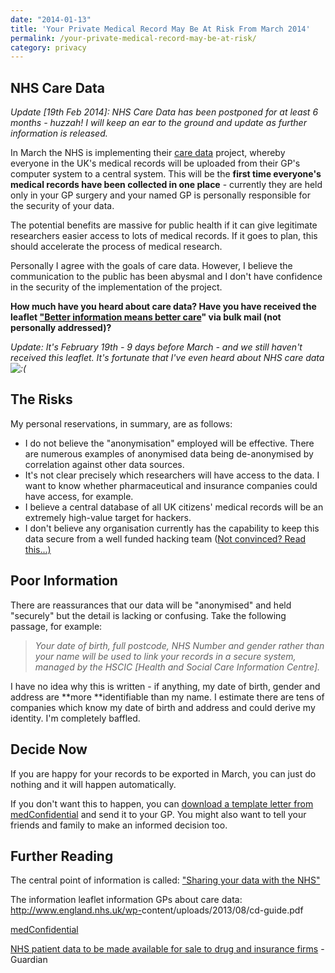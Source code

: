 ```yaml
---
date: "2014-01-13"
title: 'Your Private Medical Record May Be At Risk From March 2014'
permalink: /your-private-medical-record-may-be-at-risk/
category: privacy
---
```

## NHS Care Data

*Update [19th Feb 2014]: NHS Care Data has been postponed for at least 6 months - huzzah! I will keep an ear to the ground and update as further information is released.*

In March the NHS is implementing their <a title="care data" href="http://www.nhs.uk/NHSEngland/thenhs/records/healthrecords/Pages/care-data.aspx" target="_blank">care data</a> project, whereby everyone in the UK's medical records will be uploaded from their GP's computer system to a central system. This will be the **first time everyone's medical records have been collected in one place** - currently they are held only in your GP surgery and your named GP is personally responsible for the security of your data.

<div>
  The potential benefits are massive for public health if it can give legitimate researchers easier access to lots of medical records. If it goes to plan, this should accelerate the process of medical research.
</div>

Personally I agree with the goals of care data. However, I believe the communication to the public has been abysmal and I don't have confidence in the security of the implementation of the project.

**How much have you heard about care data? Have you have received the leaflet <a title="Better Information Means Better Care" href="http://www.nhs.uk/NHSEngland/thenhs/records/healthrecords/Documents/NHS_Door_drop_26-11-13.pdf" target="_blank">"Better information means better care</a>" via bulk mail (not personally addressed)?**

*Update: It's February 19th - 9 days before March - and we still haven't received this leaflet. It's fortunate that I've even heard about NHS care data <img src="https://paulfurley.com/wp-includes/images/smilies/icon_sad.gif" alt=":(" class="wp-smiley" />*

## The Risks

<div>
  My personal reservations, in summary, are as follows:
</div>

  * I do not believe the "anonymisation" employed will be effective. There are numerous examples of anonymised data being de-anonymised by correlation against other data sources.
  * It's not clear precisely which researchers will have access to the data. I want to know whether pharmaceutical and insurance companies could have access, for example.
  * I believe a central database of all UK citizens' medical records will be an extremely high-value target for hackers.
  * I don't believe any organisation currently has the capability to keep this data secure from a well funded hacking team (<a href="http://www.washingtonpost.com/blogs/worldviews/wp/2013/05/28/the-u-s-weapons-systems-that-experts-say-were-hacked-by-the-chinese/" target="_blank">Not convinced? Read this...)</a>

## Poor Information

<div>
  There are reassurances that our data will be "anonymised" and held "securely" but the detail is lacking or confusing. Take the following passage, for example:
</div>

> *Your date of birth, full postcode, NHS Number and gender rather than your name will be used to link your records in a secure system, managed by the HSCIC [Health and Social Care Information Centre].*

I have no idea why this is written - if anything, my date of birth, gender and address are **more **identifiable than my name. I estimate there are tens of companies which know my date of birth and address and could derive my identity. I'm completely baffled.

## Decide Now

If you are happy for your records to be exported in March, you can just do nothing and it will happen automatically.

If you don't want this to happen, you can <a title="How to opt out of NHS care data" href="http://medconfidential.org/how-to-opt-out/" target="_blank">download a template letter from medConfidential</a> and send it to your GP. You might also want to tell your friends and family to make an informed decision too.

## Further Reading

The central point of information is called: <a title="Sharing your data with the NHS" href="http://www.nhs.uk/NHSEngland/thenhs/records/healthrecords/Pages/care-data.aspx" target="_blank">"Sharing your data with the NHS"</a>

The information leaflet information GPs about care data: <a href="http://www.england.nhs.uk/wp-content/uploads/2013/08/cd-guide.pdf" target="_blank">http://www.england.nhs.uk/wp-<wbr />content/uploads/2013/08/cd-<wbr />guide.pdf</a>

<a title="medConfidential" href="http://medconfidential.org" target="_blank">medConfidential</a>

<p itemprop="name headline  ">
  <a href="http://www.theguardian.com/society/2014/jan/19/nhs-patient-data-available-companies-buy" target="_blank">NHS patient data to be made available for sale to drug and insurance firms</a> - Guardian
</p>

